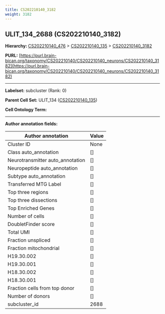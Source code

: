 ```yaml
---
title: CS202210140_3182
weight: 3182
---
```

## ULIT_134_2688 (CS202210140_3182)
<b>Hierarchy: </b>
[CS202210140_476](../CS202210140_476) >
[CS202210140_135](../CS202210140_135) >
[CS202210140_3182](../CS202210140_3182)

**PURL:** [https://purl.brain-bican.org/taxonomy/CS202210140/CS202210140_neurons/CS202210140_3182](https://purl.brain-bican.org/taxonomy/CS202210140/CS202210140_neurons/CS202210140_3182)

---


**Labelset:** subcluster (Rank: 0)

**Parent Cell Set:** ULIT_134 ([CS202210140_135](../CS202210140_135))



**Cell Ontology Term:** 

[MARKER GENES.]: #


---

[TRANSFERRED ANNOTATIONS.]: #


[AUTHOR ANNOTATION FIELDS.]: #


**Author annotation fields:**

| Author annotation | Value |
|-------------------|-------|
|Cluster ID|None|
|Class auto_annotation|[]|
|Neurotransmitter auto_annotation|[]|
|Neuropeptide auto_annotation|[]|
|Subtype auto_annotation|[]|
|Transferred MTG Label|[]|
|Top three regions|[]|
|Top three dissections|[]|
|Top Enriched Genes|[]|
|Number of cells|[]|
|DoubletFinder score|[]|
|Total UMI|[]|
|Fraction unspliced|[]|
|Fraction mitochondrial|[]|
|H19.30.002|[]|
|H19.30.001|[]|
|H18.30.002|[]|
|H18.30.001|[]|
|Fraction cells from top donor|[]|
|Number of donors|[]|
|subcluster_id|2688|
